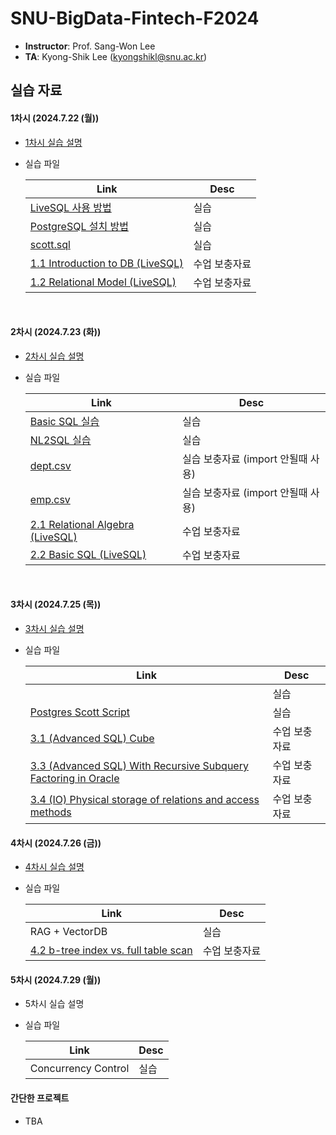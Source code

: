# SNU-BigData-Fintech-F2024

- **Instructor**: Prof. Sang-Won Lee
- **TA**: Kyong-Shik Lee (kyongshikl@snu.ac.kr)

## 실습 자료

#### 1차시 (2024.7.22 (월))

- [1차시 실습 설명](./1/README.md)

- 실습 파일

  | Link                                                                                  | Desc          |
  | ------------------------------------------------------------------------------------- | ------------- |
  | [LiveSQL 사용 방법](./1/oracle_live_SQL.pdf)                                          | 실습          |
  | [PostgreSQL 설치 방법](./1/postgres_pgadmin_install.pdf)                              | 실습          |
  | [scott.sql](./1/scott.sql)                                                            | 실습          |
  | [1.1 Introduction to DB (LiveSQL)](<./1/1.1%20Introduction%20to%20DB%20(LiveSQL).md>) | 수업 보충자료 |
  | [1.2 Relational Model (LiveSQL)](<./1/1.2%20relational%20model%20(LiveSQL).md>)       | 수업 보충자료 |

<br/>

#### 2차시 (2024.7.23 (화))

- [2차시 실습 설명](./2/README.md)

- 실습 파일

  | Link                                                                | Desc                               |
  | ------------------------------------------------------------------- | ---------------------------------- |
  | [Basic SQL 실습](./2/Basic_SQL.pdf)                                 | 실습                               |
  | [NL2SQL 실습](./2/NL2SQL.pdf)                                       | 실습                               |
  | [dept.csv](./2/dept.csv)                                            | 실습 보충자료 (import 안될때 사용) |
  | [emp.csv](./2/emp.csv)                                              | 실습 보충자료 (import 안될때 사용) |
  | [2.1 Relational Algebra (LiveSQL)](<./2/2.1 relational algebra.md>) | 수업 보충자료                      |
  | [2.2 Basic SQL (LiveSQL)](<./2/2.2 basic sql.md>)                   | 수업 보충자료                      |

<br/>

#### 3차시 (2024.7.25 (목))

- [3차시 실습 설명](./3/README.md)
- 실습 파일

  | Link                                                                                                                                      | Desc |
  |-------------------------------------------------------------------------------------------------------------------------------------------| ---- |
  | [](<>)                                                                                          | 실습 |
  | [Postgres Scott Script](<./3/postgres_scott.md>)                                                                                          | 실습 |
  | [3.1 (Advanced SQL) Cube](<./3/3.1 (Advanced SQL) Cube.md>)                                                                               | 수업 보충자료|
  | [3.3 (Advanced SQL) With Recursive Subquery Factoring in Oracle](<./3/3.3 (Advanced SQL) With Recursive Subquery Factoring in Oracle.md>) | 수업 보충자료     |
  | [3.4 (IO) Physical storage of relations and access methods](<./3/3.4 (IO) Physical storage of relations and access methods.md>)           | 수업 보충자료     |

#### 4차시 (2024.7.26 (금))

- [4차시 실습 설명]((./4/README.md))
- 실습 파일

  | Link                                                                     | Desc    |
  |--------------------------------------------------------------------------|---------|
  | RAG + VectorDB                                                           | 실습      |
  | [4.2 b-tree index vs. full table scan](<./4/4.2 b-tree index vs. full table scan.md>) | 수업 보충자료 |

#### 5차시 (2024.7.29 (월))

- 5차시 실습 설명
- 실습 파일
  
   | Link | Desc |
    | ----------------- | ---- |
    | Concurrency Control | 실습 |

#### 간단한 프로젝트

- TBA

